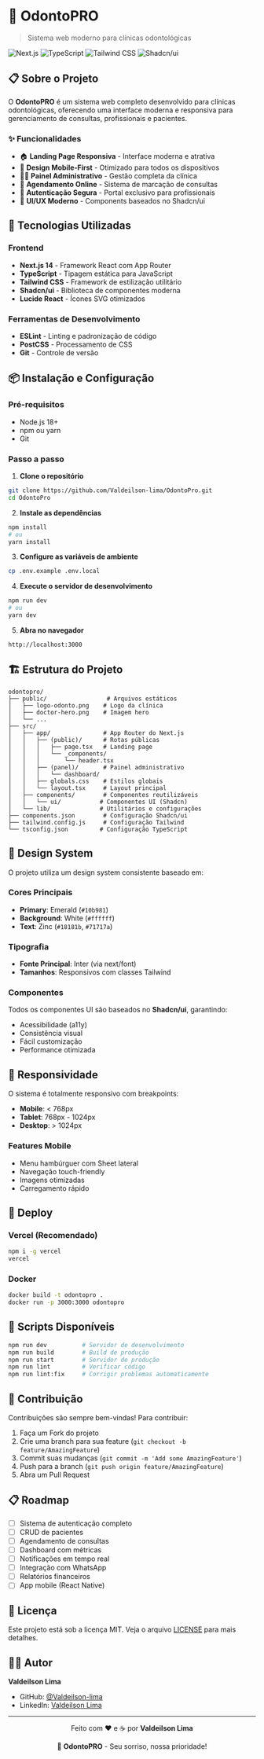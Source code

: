 # 🦷 OdontoPRO

> Sistema web moderno para clínicas odontológicas

![Next.js](https://img.shields.io/badge/Next.js-14-black?style=for-the-badge&logo=next.js)
![TypeScript](https://img.shields.io/badge/TypeScript-5-blue?style=for-the-badge&logo=typescript)
![Tailwind CSS](https://img.shields.io/badge/Tailwind%20CSS-3-38bdf8?style=for-the-badge&logo=tailwind-css)
![Shadcn/ui](https://img.shields.io/badge/Shadcn/ui-Latest-000000?style=for-the-badge)

## 📋 Sobre o Projeto

O **OdontoPRO** é um sistema web completo desenvolvido para clínicas odontológicas, oferecendo uma interface moderna e responsiva para gerenciamento de consultas, profissionais e pacientes.

### ✨ Funcionalidades

- 🏠 **Landing Page Responsiva** - Interface moderna e atrativa
- 📱 **Design Mobile-First** - Otimizado para todos os dispositivos
- 👨‍⚕️ **Painel Administrativo** - Gestão completa da clínica
- 📅 **Agendamento Online** - Sistema de marcação de consultas
- 🔐 **Autenticação Segura** - Portal exclusivo para profissionais
- 🎨 **UI/UX Moderno** - Components baseados no Shadcn/ui

## 🚀 Tecnologias Utilizadas

### Frontend
- **Next.js 14** - Framework React com App Router
- **TypeScript** - Tipagem estática para JavaScript
- **Tailwind CSS** - Framework de estilização utilitário
- **Shadcn/ui** - Biblioteca de componentes moderna
- **Lucide React** - Ícones SVG otimizados

### Ferramentas de Desenvolvimento
- **ESLint** - Linting e padronização de código
- **PostCSS** - Processamento de CSS
- **Git** - Controle de versão

## 📦 Instalação e Configuração

### Pré-requisitos
- Node.js 18+ 
- npm ou yarn
- Git

### Passo a passo

1. **Clone o repositório**
```bash
git clone https://github.com/Valdeilson-lima/OdontoPro.git
cd OdontoPro
```

2. **Instale as dependências**
```bash
npm install
# ou
yarn install
```

3. **Configure as variáveis de ambiente**
```bash
cp .env.example .env.local
```

4. **Execute o servidor de desenvolvimento**
```bash
npm run dev
# ou
yarn dev
```

5. **Abra no navegador**
```
http://localhost:3000
```

## 🏗️ Estrutura do Projeto

```
odontopro/
├── public/                 # Arquivos estáticos
│   ├── logo-odonto.png    # Logo da clínica
│   ├── doctor-hero.png    # Imagem hero
│   └── ...
├── src/
│   ├── app/               # App Router do Next.js
│   │   ├── (public)/      # Rotas públicas
│   │   │   ├── page.tsx   # Landing page
│   │   │   └── _components/
│   │   │       └── header.tsx
│   │   ├── (panel)/       # Painel administrativo
│   │   │   └── dashboard/
│   │   ├── globals.css    # Estilos globais
│   │   └── layout.tsx     # Layout principal
│   ├── components/        # Componentes reutilizáveis
│   │   └── ui/           # Componentes UI (Shadcn)
│   └── lib/              # Utilitários e configurações
├── components.json        # Configuração Shadcn/ui
├── tailwind.config.js     # Configuração Tailwind
└── tsconfig.json         # Configuração TypeScript
```

## 🎨 Design System

O projeto utiliza um design system consistente baseado em:

### Cores Principais
- **Primary**: Emerald (`#10b981`)
- **Background**: White (`#ffffff`)
- **Text**: Zinc (`#18181b`, `#71717a`)

### Tipografia
- **Fonte Principal**: Inter (via next/font)
- **Tamanhos**: Responsivos com classes Tailwind

### Componentes
Todos os componentes UI são baseados no **Shadcn/ui**, garantindo:
- Acessibilidade (a11y)
- Consistência visual
- Fácil customização
- Performance otimizada

## 📱 Responsividade

O sistema é totalmente responsivo com breakpoints:
- **Mobile**: < 768px
- **Tablet**: 768px - 1024px  
- **Desktop**: > 1024px

### Features Mobile
- Menu hambúrguer com Sheet lateral
- Navegação touch-friendly
- Imagens otimizadas
- Carregamento rápido

## 🚀 Deploy

### Vercel (Recomendado)
```bash
npm i -g vercel
vercel
```

### Docker
```bash
docker build -t odontopro .
docker run -p 3000:3000 odontopro
```

## 📄 Scripts Disponíveis

```bash
npm run dev          # Servidor de desenvolvimento
npm run build        # Build de produção
npm run start        # Servidor de produção
npm run lint         # Verificar código
npm run lint:fix     # Corrigir problemas automaticamente
```

## 🤝 Contribuição

Contribuições são sempre bem-vindas! Para contribuir:

1. Faça um Fork do projeto
2. Crie uma branch para sua feature (`git checkout -b feature/AmazingFeature`)
3. Commit suas mudanças (`git commit -m 'Add some AmazingFeature'`)
4. Push para a branch (`git push origin feature/AmazingFeature`)
5. Abra um Pull Request

## 📋 Roadmap

- [ ] Sistema de autenticação completo
- [ ] CRUD de pacientes
- [ ] Agendamento de consultas
- [ ] Dashboard com métricas
- [ ] Notificações em tempo real
- [ ] Integração com WhatsApp
- [ ] Relatórios financeiros
- [ ] App mobile (React Native)

## 📝 Licença

Este projeto está sob a licença MIT. Veja o arquivo [LICENSE](LICENSE) para mais detalhes.

## 👨‍💻 Autor

**Valdeilson Lima**
- GitHub: [@Valdeilson-lima](https://github.com/Valdeilson-lima)
- LinkedIn: [Valdeilson Lima](https://linkedin.com/in/valdeilson-lima)

---

<div align="center">
  <p>Feito com ❤️ e ☕ por <strong>Valdeilson Lima</strong></p>
  <p>🦷 <strong>OdontoPRO</strong> - Seu sorriso, nossa prioridade!</p>
</div>
